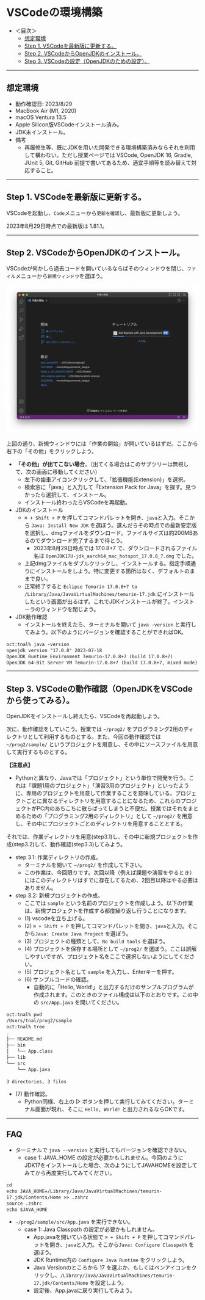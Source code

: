 # VSCodeの環境構築

- ＜目次＞
  - <a href="#step0">想定環境</a>
  - <a href="#step1">Step 1. VSCodeを最新版に更新する。</a>
  - <a href="#step2">Step 2. VSCodeからOpenJDKのインストール。</a>
  - <a href="#step3">Step 3. VSCodeの設定（OpenJDKのための設定）。</a>

---
## <a name="step0">想定環境</a>
- 動作確認日: 2023/8/29
- MacBook Air (M1, 2020)
- macOS Ventura 13.5
- Apple Silicon版VSCodeインストール済み。
- JDK未インストール。
- 備考
  - 再履修生等、既にJDKを用いた開発できる環境構築済みならそれを利用して構わない。ただし授業ページでは VSCode, OpenJDK 16, Gradle, JUnit 5, Git, GitHub 前提で書いてあるため、適宜手順等を読み替えて対応すること。

---
## <a name="step1">Step 1. VSCodeを最新版に更新する。</a>
VSCodeを起動し、``Code``メニューから``更新を確認``し、最新版に更新しよう。

2023年8月29日時点での最新版は 1.81.1。

---
## <a name="step2">Step 2. VSCodeからOpenJDKのインストール。</a>
VSCodeが何かしら過去コードを開いているならばそのウィンドウを閉じ、``ファイル``メニューから``新規ウィンドウ``を選ぼう。

![その他を選ぶ](./figs/vscode2022-2.png)

上図の通り、新規ウィンドウには「作業の開始」が開いているはずだ。ここから右下の「その他」をクリックしよう。
- **「その他」が出てこない場合**。（出てくる場合はこのサブツリーは無視して、次の画面に移動してください）
  - 左下の歯車アイコンクリックして、「拡張機能(Extension)」を選択。
  - 検索窓に「java」と入力して「Extension Pack for Java」を探す。見つかったら選択して、インストール。
  - インストール終わったらVSCodeを再起動。
- JDKのインストール
  - ``⌘ + Shift + P`` を押してコマンドパレットを開き、``java``と入力。そこから ``Java: Install New JDK`` を選ぼう。選んだらその時点での最新安定版を選択し、dmgファイルをダウンロード。ファイルサイズは約200MBあるのでダウンロード完了するまで待とう。
    - 2023年8月29日時点では 17.0.8+7 で、ダウンロードされるファイル名は ``OpenJDK17U-jdk_aarch64_mac_hotspot_17.0.8_7.dmg`` でした。
  - 上記dmgファイルをダブルクリックし、インストールする。指定手順通りにインストールをしよう。特に変更する箇所はなく、デフォルトのままで良い。
  - 正常終了すると ``Eclipse Temurin 17.0.8+7 to /Library/Java/JavaVirtualMachines/temurin-17.jdk`` にインストールしたという画面が出るはず。これでJDKインストールが終了。インストーラのウィンドウを閉じよう。
- JDK動作確認
  - インストールを終えたら、ターミナルを開いて ``java -version`` と実行してみよう。以下のようにバージョンを確認することができればOK。
```
oct:tnal% java -version
openjdk version "17.0.8" 2023-07-18
OpenJDK Runtime Environment Temurin-17.0.8+7 (build 17.0.8+7)
OpenJDK 64-Bit Server VM Temurin-17.0.8+7 (build 17.0.8+7, mixed mode)
```

---
## <a name="step3">Step 3. VSCodeの動作確認（OpenJDKをVSCodeから使ってみる）。</a>

OpenJDKをインストールし終えたら、VSCodeを再起動しよう。

次に、動作確認をしていこう。授業では ``~/prog2/`` をプログラミング2用のディレクトリとして利用するものとする。また、今回の動作確認では ``~/prog2/sample/`` というプロジェクトを用意し、その中にソースファイルを用意して実行するものとする。

**【注意点】**
- Pythonと異なり、Javaでは「プロジェクト」という単位で開発を行う。これは「課題1用のプロジェクト」「演習3用のプロジェクト」といったように、専用のプロジェクトを用意して作業することを意味している。プロジェクトごとに異なるディレクトリを用意することになるため、これらのプロジェクトがPC内のあちこちに散らばってしまうと不便だ。授業ではそれをまとめるための「プログラミング2用のディレクトリ」として ``~/prog2/`` を用意し、その中にプロジェクトごとのディレクトリを用意することとする。

それでは、作業ディレクトリを用意(step3.1)し、その中に新規プロジェクトを作成(step3.2)して、動作確認(step3.3)してみよう。

- step 3.1: 作業ディレクトリの作成。
  - ターミナルを開いて ``~/prog2/`` を作成して下さい。
  - この作業は、今回限りです。次回以降（例えば課題や演習をやるとき）にはこのディレクトリはすでに存在してるため、2回目以降はやる必要はありません。
- step 3.2: 新規プロジェクトの作成。
  - ここでは ``sample`` という名前のプロジェクトを作成しよう。以下の作業は、新規プロジェクトを作成する都度繰り返し行うことになります。
  - (1) vscodeを立ち上げる。
  - (2) ``⌘ + Shift + P`` を押してコマンドパレットを開き、``java``と入力。そこから``Java: Create Java Project`` を選ぼう。
  - (3) プロジェクトの種類として、``No build tools`` を選ぼう。
  - (4) プロジェクトを保存する場所として ``~/prog2/`` を選ぼう。ここは誤解しやすいですが、プロジェクト名をここで選択しないようにしてください。
  - (5) プロジェクト名として ``sample`` を入力し、Enterキーを押す。
  - (6) サンプルコードの確認。
    - 自動的に「Hello, World!」と出力するだけのサンプルプログラムが作成されます。このときのファイル構成は以下のとおりです。この中の ``src/App.java`` を開いてください。
```
oct:tnal% pwd
/Users/tnal/prog2/sample
oct:tnal% tree
.
├── README.md
├── bin
│   └── App.class
├── lib
└── src
    └── App.java

3 directories, 3 files
```
  - (7) 動作確認。
    - Python同様、右上の ▷ ボタンを押して実行してみてください。ターミナル画面が現れ、そこに ``Hello, World!`` と出力されるならOKです。

---

## FAQ
- ターミナルで ``java --version`` と実行してもバージョンを確認できない。
  - case 1: JAVA_HOME の設定が必要かもしれません。今回のようにJDK17をインストールした場合、次のようにしてJAVAHOMEを設定してみてから再度実行してみてください。
```
cd
echo JAVA_HOME=/Library/Java/JavaVirtualMachines/temurin-17.jdk/Contents/Home >> .zshrc
source .zshrc
echo $JAVA_HOME
```

- ``~/prog2/sample/src/App.java`` を実行できない。
  - case 1: Java Classpath の設定が必要かもしれません。
    - App.javaを開いている状態で ``⌘ + Shift + P`` を押してコマンドパレットを開き、``java``と入力。そこから``Java: Configure Classpath`` を選ぼう。
    - JDK Runtime内の ``Configure Java Runtime`` をクリックしよう。
    - Java Versionのところから 17 を選ぶか、もしくはペンアイコンをクリックし、``/Library/Java/JavaVirtualMachines/temurin-17.jdk/Contents/Home`` を設定しよう。
    - 設定後、App.javaに戻り実行してみよう。
